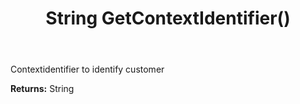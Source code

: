 ﻿---
uid: crmscript_ref_NSCategorizationStatusResponse_GetContextIdentifier
title: String GetContextIdentifier()
intellisense: NSCategorizationStatusResponse.GetContextIdentifier
keywords: NSCategorizationStatusResponse, GetContextIdentifier
so.topic: reference
---

Contextidentifier to identify customer

**Returns:** String


